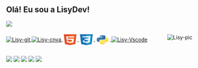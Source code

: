 ## Olá! Eu sou a LisyDev!

<div align="center">
  <a href="https://github.com/rafaballerini">
</div>


<div>
 <img width="42%" src="https://github-readme-stats.vercel.app/api?username=lisydev&show_icons=true&theme=jolly">
</div>

        
          

<div style="display: inline_block"><br>
  <img align="center" alt="Lisy-git" height="30" width="40" src="https://cdn.jsdelivr.net/gh/devicons/devicon/icons/git/git-original.svg">
  <img align="center" alt="Lisy-cnva" height="30" width="40" src="https://cdn.jsdelivr.net/gh/devicons/devicon/icons/canva/canva-original.svg">
  <img align="center" alt="Lisy-HTML" height="30" width="40" src="https://raw.githubusercontent.com/devicons/devicon/master/icons/html5/html5-original.svg">
  <img align="center" alt="Lisy-CSS" height="30" width="40" src="https://raw.githubusercontent.com/devicons/devicon/master/icons/css3/css3-original.svg">
  <img align="center" alt="Lisy-Python" height="30" width="40" src="https://raw.githubusercontent.com/devicons/devicon/master/icons/python/python-original.svg">
  <img align="center" alt="Lisy-Vscode" height="30" width="40" src="https://cdn.jsdelivr.net/gh/devicons/devicon/icons/vscode/vscode-original.svg">
  <img align="right" alt="Lisy-pic"src="https://discord.com/channels/@me/894675684780306452/1086711533389754398https://media.discordapp.net/attachments/894675684780306452/1086711533129711626/download20230306150102.png?width=638&height=638">
</div>
  
  ##
 
<div> 
 <a href="https://twitter.com/lisydev" target="_blank"><img src="https://img.shields.io/badge/Twitter-1DA1F2?style=for-the-badge&logo=twitter&logoColor=whitetarget="_blank"></a>
  <a href="https://instagram.com/lisydev" target="_blank"><img src="https://img.shields.io/badge/-Instagram-%23E4405F?style=for-the-badge&logo=instagram&logoColor=white" target="_blank"></a>
 	<a href="https://www.twitch.tv/lisydev" target="_blank"><img src="https://img.shields.io/badge/Twitch-9146FF?style=for-the-badge&logo=twitch&logoColor=white" target="_blank"></a>
  <a href = "mailto:lisytunes@gmail.com"><img src="https://img.shields.io/badge/-Gmail-%23333?style=for-the-badge&logo=gmail&logoColor=white" target="_blank"></a>
  <a href="https://www.linkedin.com/in/lisy-tunes-dev" target="_blank"><img src="https://img.shields.io/badge/-LinkedIn-%230077B5?style=for-the-badge&logo=linkedin&logoColor=white" target="_blank"></a> 
  
</div>
